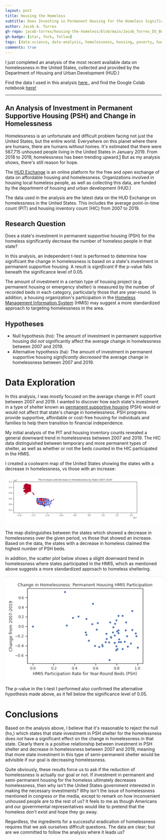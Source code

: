 ```yaml
---
layout: post
title: Housing the Homeless
subtitle: Does Investing in Permanent Housing for the Homeless Significantly Decrease Homelessness?
author: Jacob A. Torres
gh-repo: jacob-torres/housing-the-homeless/blob/main/Jacob_Torres_DS_Build_Project_1.ipynb
gh-badge: [star, fork, follow]
tags: [data-science, data-analysis, homelessness, housing, poverty, hud]
comments: true
---
```


I just completed an analysis of the most recent available data on homelessness in the United States, collected and provided by the Department of Housing and Urban Development (HUD.)

Find the data I used in this analysis [here,](https://www.hudexchange.info/resource/3031/pit-and-hic-data-since-2007/), and find the Google Colab notebook [here!](https://colab.research.google.com/drive/1gaTCKCk37ElCcl9m-uFt_rvt_InQ1TXt?usp=sharing)

---

## An Analysis of Investment in Permanent Supportive Housing (PSH) and Change in Homelessness

Homelessness is an unfortunate and difficult problem facing not just the United States, but the entire world. Everywhere on this planet where there are humans, there are humans without homes. It's estimated that there were  567,715 unhoused people living in the United States in January 2019. From 2018 to 2019, homelessness has been trending upward.[1] But as my analysis shows, there's still reason for hope.

The [HUD Exchange](https://www.hudexchange.info/about/#:~:text=The%20HUD%20Exchange%20is%20an,and%20partners%20of%20these%20organizations) is an online platform for the free and open exchange of data on affordable  housing and homelessness. Organizations involved in housing local homeless people, as well as collecting this data, are funded by the department of housing and urban development (HUD.)

The data used in the analysis are the latest data on the HUD Exchange on homelessness in the United States. This includes the average point-in-time count (PIT) and housing inventory count (HIC) from 2007 to 2019.

## Research Question

Does a state's investment in permanent supportive housing (PSH) for the homeless significantly decrease the number of homeless people in that state?

In this analysis, an independent t-test is performed to determine how significant the change in homelessness is based on a state's investment in permanent supportive housing. A result is _significant_ if the p-value falls beneath the significance level of 0.05.

The amount of investment in a certain type of housing project (e.g. permanent housing or emergency shelter) is measured by the number of recorded beds in each category, particularly those that are year-round. In addition, a housing organization's participation in the [Homeless Management Information System](https://www.hudexchange.info/programs/hmis/) (HMIS) may suggest a more standardized approach to targeting homelessness in the area.

## Hypotheses

- Null hypothesis (ho): The amount of investment in permanent supportive housing did _not_ significantly affect the average change in homelessness between 2007 and 2019.
- Alternative hypothesis (ha): The amount of investment in permanent supportive housing _significantly decreased_ the average change in homelessness between 2007 and 2019.

# Data Exploration

In this analysis, I was mostly focused on the average change in PIT count between 2007 and 2019. I wanted to discover how each state's investment in a type of shelter known as [permanent supportive housing](https://www.hudexchange.info/programs/shp/) (PSH) would or would not affect that state's change in homelessness. PSH programs provide supportive, affordable or cost-free housing for individuals and families to help them transition to financial independence.

My initial analysis of the PIT and housing inventory counts revealed a general downward trend in homelessness between 2007 and 2019. The HIC data distinguished between temporary and more permanent types of shelter, as well as whether or not the beds counted in the HIC participated in the HMIS.

I created a coolwarm map of the United States showing the states with a decrease in homelessness, vs those with an increase:

![Coolwarm map of the US](/assets/img/coolwarm_map.png)

The map distinguishes between the states which showed a decrease in homelessness over the given period, vs those that showed an increase. Based on the data, the states with a decrease in homeless claimed the highest number of PSH beds.

In addition, the scatter plot below shows a slight downward trend in homelessness where states participated in the HMIS, which as mentioned above suggests a more standardized approach to homeless sheltering.

![Scatter plot](/assets/img/scatterplot.png)

The p-value in the t-test I performed also confirmed the alternative hypothesis made above, as it fell below the significance level of 0.05.

# Conclusions

Based on the analysis above, I believe that it's reasonable to reject the null (ho,) which states that state investment in PSH shelter for the homelessness does _not_ have a significant effect on the change in homelessness in that state. Clearly there is a positive relationship between investment in PSH shelter and decrease in homelessness between 2007 and 2019, meaning that more state investment in this type of semi-permanent shelter would be advisible if our goal is decreasing homelessness.

Quite obviously, these results force us to ask if the reduction of homelessness is actually our goal or not. If investment in permanent and semi-permanent housing for the homeless ultimately decreases homelessness, then why isn't the United States government interested in making the necessary investments? Why isn't the issue of homelessness mentioned in congress or the media, except to remark on how inconvenient unhoused people are to the rest of us? It feels to me as though Americans and our governmental representatives would like to pretend that the homeless don't exist and hope they go away.

Regardless, the ingredients for a successful eradication of homelessness requires that we ask ourselves difficult questions. The data are clear; but are we committed to follow the analysis where it leads us?

[1]: https://endhomelessness.org/homelessness-in-america/homelessness-statistics/state-of-homelessness-2020/
